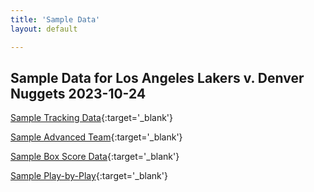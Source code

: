```yaml
---
title: 'Sample Data' 
layout: default

---
```

## Sample Data for Los Angeles Lakers v. Denver Nuggets 2023-10-24

[Sample Tracking Data](files/sample/2023-10-24LALDEN.html){:target='_blank'}

[Sample Advanced Team](files/sample/2023-10-24LALDENadv.html){:target='_blank'}

[Sample Box Score Data](files/sample/2023-10-24LALDENbox.html){:target='_blank'}

[Sample Play-by-Play](files/sample/2023-10-24LALDENboxpbp.html){:target='_blank'}